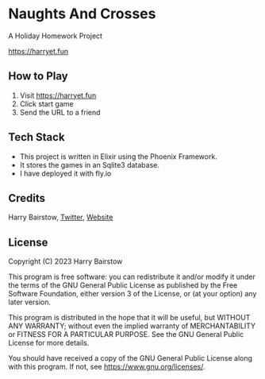 # Naughts And Crosses
A Holiday Homework Project

<https://harryet.fun>

## How to Play
1. Visit <https://harryet.fun>
2. Click start game
3. Send the URL to a friend

## Tech Stack
- This project is written in Elixir using the Phoenix Framework.
- It stores the games in an Sqlite3 database.
- I have deployed it with fly.io

## Credits
Harry Bairstow, [Twitter](https://twitter.com/theharryet), [Website](https://haryet.xyz)

## License
Copyright (C) 2023 Harry Bairstow

This program is free software: you can redistribute it and/or modify
it under the terms of the GNU General Public License as published by
the Free Software Foundation, either version 3 of the License, or
(at your option) any later version.

This program is distributed in the hope that it will be useful,
but WITHOUT ANY WARRANTY; without even the implied warranty of
MERCHANTABILITY or FITNESS FOR A PARTICULAR PURPOSE.  See the
GNU General Public License for more details.

You should have received a copy of the GNU General Public License
along with this program.  If not, see <https://www.gnu.org/licenses/>.
